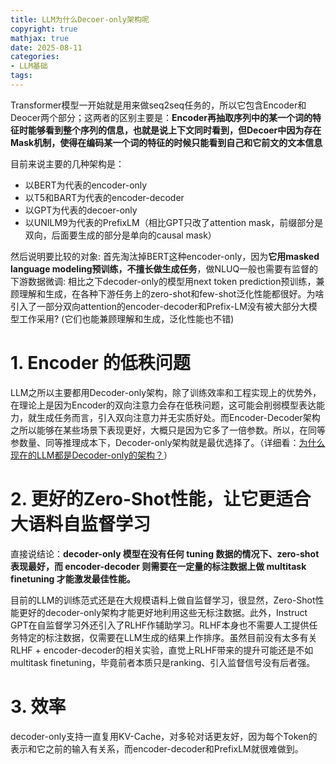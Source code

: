 ```yaml
---
title: LLM为什么Decoer-only架构呢
copyright: true
mathjax: true
date: 2025-08-11
categories:
- LLM基础
tags: 
---
```


Transformer模型一开始就是用来做seq2seq任务的，所以它包含Encoder和Deocer两个部分；这两者的区别主要是：**Encoder再抽取序列中的某一个词的特征时能够看到整个序列的信息，也就是说上下文同时看到，但Decoer中因为存在Mask机制，使得在编码某一个词的特征的时候只能看到自己和它前文的文本信息**

目前来说主要的几种架构是：
- 以BERT为代表的encoder-only
- 以T5和BART为代表的encoder-decoder
- 以GPT为代表的decoer-only
- 以UNILM9为代表的PrefixLM（相比GPT只改了attention mask，前缀部分是双向，后面要生成的部分是单向的causal mask）

然后说明要比较的对象: 首先淘汰掉BERT这种encoder-only，因为**它用masked language modeling预训练，不擅长做生成任务**，做NLUQ一般也需要有监督的下游数据微调: 相比之下decoder-only的模型用next token prediction预训练，兼顾理解和生成，在各种下游任务上的zero-shot和few-shot泛化性能都很好。为啥引入了一部分双向attention的encoder-decoder和Prefix-LM没有被大部分大模型工作采用? (它们也能兼顾理解和生成，泛化性能也不错)

# 1. Encoder 的低秩问题
LLM之所以主要都用Decoder-only架构，除了训练效率和工程实现上的优势外，在理论上是因为Encoder的双向注意力会存在低秩问题，这可能会削弱模型表达能力，就生成任务而言，引入双向注意力并无实质好处。而Encoder-Decoder架构之所以能够在某些场景下表现更好，大概只是因为它多了一倍参数。所以，在同等参数量、同等推理成本下，Decoder-only架构就是最优选择了。（详细看：[为什么现在的LLM都是Decoder-only的架构？](https://kexue.fm/archives/9529)）

# 2. 更好的Zero-Shot性能，让它更适合大语料自监督学习

直接说结论：**decoder-only 模型在没有任何 tuning 数据的情况下、zero-shot 表现最好，而 encoder-decoder 则需要在一定量的标注数据上做 multitask finetuning 才能激发最佳性能。**

目前的LLM的训练范式还是在大规模语料上做自监督学习，很显然，Zero-Shot性能更好的decoder-only架构才能更好地利用这些无标注数据。此外，Instruct GPT在自监督学习外还引入了RLHF作辅助学习。RLHF本身也不需要人工提供任务特定的标注数据，仅需要在LLM生成的结果上作排序。虽然目前没有太多有关RLHF + encoder-decoder的相关实验，直觉上RLHF带来的提升可能还是不如multitask finetuning，毕竟前者本质只是ranking、引入监督信号没有后者强。

# 3. 效率
decoder-only支持一直复用KV-Cache，对多轮对话更友好，因为每个Token的表示和它之前的输入有关系，而encoder-decoder和PrefixLM就很难做到。
